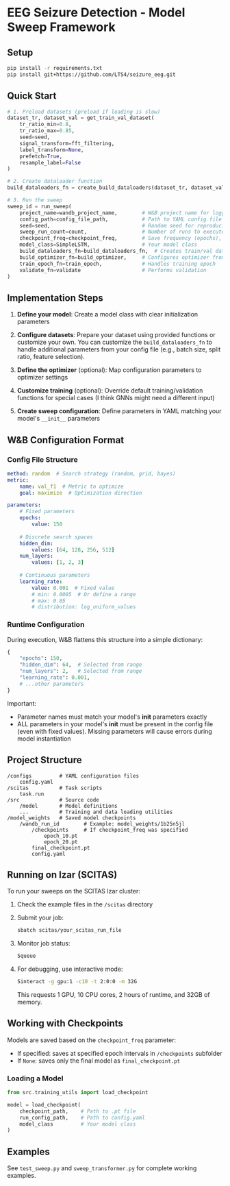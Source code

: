 # EEG Seizure Detection - Model Sweep Framework

## Setup
```bash
pip install -r requirements.txt
pip install git+https://github.com/LTS4/seizure_eeg.git
```

## Quick Start

```python
# 1. Preload datasets (preload if loading is slow)
dataset_tr, dataset_val = get_train_val_dataset(
    tr_ratio_min=0.8,
    tr_ratio_max=0.85,
    seed=seed,
    signal_transform=fft_filtering,
    label_transform=None,
    prefetch=True,
    resample_label=False
)

# 2. Create dataloader function
build_dataloaders_fn = create_build_dataloaders(dataset_tr, dataset_val)

# 3. Run the sweep
sweep_id = run_sweep(
    project_name=wandb_project_name,        # W&B project name for logging
    config_path=config_file_path,           # Path to YAML config file
    seed=seed,                              # Random seed for reproducibility
    sweep_run_count=count,                  # Number of runs to execute
    checkpoint_freq=checkpoint_freq,        # Save frequency (epochs), None = final only
    model_class=SimpleLSTM,                 # Your model class 
    build_dataloaders_fn=build_dataloaders_fn,  # Creates train/val dataloaders
    build_optimizer_fn=build_optimizer,     # Configures optimizer from config
    train_epoch_fn=train_epoch,             # Handles training epoch
    validate_fn=validate                    # Performs validation
)
```

## Implementation Steps

1. **Define your model**: Create a model class with clear initialization parameters

2. **Configure datasets**: Prepare your dataset using provided functions or customize your own.
You can customize the `build_dataloaders_fn` to handle additional parameters from your config file (e.g., batch size, split ratio, feature selection).

3. **Define the optimizer** (optional): Map configuration parameters to optimizer settings

4. **Customize training** (optional): Override default training/validation functions for special cases (I think GNNs might need a different input)

5. **Create sweep configuration**: Define parameters in YAML matching your model's `__init__` parameters

## W&B Configuration Format

### Config File Structure
```yaml
method: random  # Search strategy (random, grid, bayes)
metric:
    name: val_f1  # Metric to optimize
    goal: maximize  # Optimization direction

parameters:
    # Fixed parameters
    epochs:
        value: 150
        
    # Discrete search spaces
    hidden_dim:
        values: [64, 128, 256, 512]
    num_layers:
        values: [1, 2, 3]
        
    # Continuous parameters
    learning_rate:
        value: 0.001  # Fixed value
        # min: 0.0005  # Or define a range
        # max: 0.05    
        # distribution: log_uniform_values
```

### Runtime Configuration
During execution, W&B flattens this structure into a simple dictionary:

```python
{
    "epochs": 150,
    "hidden_dim": 64,  # Selected from range
    "num_layers": 2,   # Selected from range
    "learning_rate": 0.001,
    # ...other parameters
}
```

Important:

- Parameter names must match your model's __init__ parameters exactly
- ALL parameters in your model's __init__ must be present in the config file (even with fixed values). Missing parameters will cause errors during model instantiation

## Project Structure

```
/configs         # YAML configuration files
    config.yaml
/scitas          # Task scripts
    task.run
/src             # Source code
    /model       # Model definitions
    ...          # Training and data loading utilities
/model_weights   # Saved model checkpoints
    /wandb_run_id        # Example: model_weights/1b25n5jl
        /checkpoints     # If checkpoint_freq was specified
            epoch_10.pt
            epoch_20.pt
        final_checkpoint.pt
        config.yaml
```

## Running on Izar (SCITAS)

To run your sweeps on the SCITAS Izar cluster:

1. Check the example files in the `/scitas` directory
2. Submit your job:
   ```bash
   sbatch scitas/your_scitas_run_file
   ```

3. Monitor job status:
   ```bash
   Squeue
   ```

4. For debugging, use interactive mode:
   ```bash
   Sinteract -g gpu:1 -c10 -t 2:0:0 -m 32G
   ```
   This requests 1 GPU, 10 CPU cores, 2 hours of runtime, and 32GB of memory.

## Working with Checkpoints

Models are saved based on the `checkpoint_freq` parameter:
- If specified: saves at specified epoch intervals in `/checkpoints` subfolder
- If `None`: saves only the final model as `final_checkpoint.pt`

### Loading a Model
```python
from src.training_utils import load_checkpoint

model = load_checkpoint(
    checkpoint_path,    # Path to .pt file
    run_config_path,    # Path to config.yaml
    model_class         # Your model class
)
```

## Examples
See `test_sweep.py` and `sweep_transformer.py` for complete working examples.